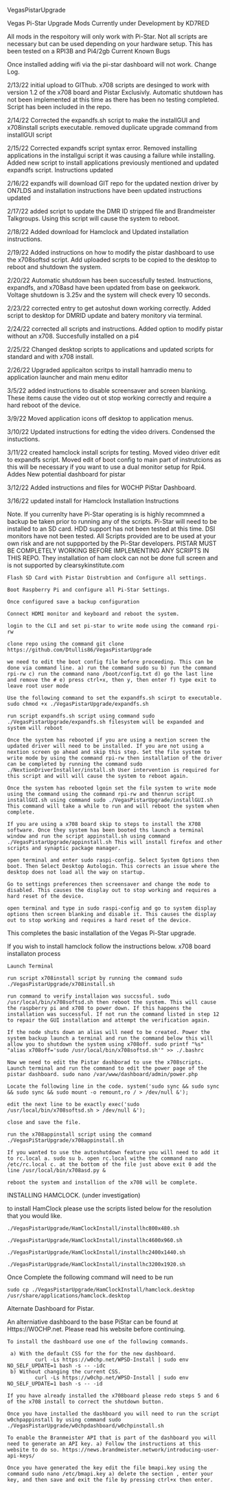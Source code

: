 VegasPistarUpgrade

Vegas Pi-Star Upgrade Mods Currently under Development by KD7RED

All mods in the respoitory will only work with Pi-Star. Not all scripts are necessary but can be used depending on your hardware setup. This has been tested on a RPI3B and Pi4/2gb
Current Known Bugs

Once installed adding wifi via the pi-star dashboard will not work.
Change Log.

2/13/22 initial upload to GIThub. x708 scripts are desinged to work with version 1.2 of the x708 board and Pistar Exclusivly. Automatic shutdown has not been implemented at this time as there has been no testing completed. Script has been included in the repo.

2/14/22 Corrected the expandfs.sh script to make the installGUI and x708install scripts executable. removed duplicate upgrade command from installGUI script

2/15/22 Corrected expandfs script syntax error. Removed installing applications in the installgui script it was causing a failure while installing. Added new script to install applications previously mentioned and updated expandfs script. Instructions updated

2/16/22 expandfs will download GIT repo for the updated nextion driver by ON7LDS and installation instructions have been updated instructions updated

2/17/22 added script to update the DMR ID stripped file and Brandmeister Talkgroups. Using this script will cause the system to reboot.

2/18/22 Added download for Hamclock and Updated installation instructions.

2/19/22 Added instructions on how to modify the pistar dashboard to use the x708softsd script. Add uploaded scrpts to be copied to the desktop to reboot and shutdown the system.

2/20/22 Automatic shutdown has been successfully tested. Instructions, expandfs, and x708asd have been updated from base on geekwork. Voltage shutdown is 3.25v and the system will check every 10 seconds.

2/23/22 corrected entry to get autoshut down working correctly. Added script to desktop for DMRID update and batery monitory via terminal.

2/24/22 corrected all scripts and instructions. Added option to modify pistar without an x708. Succesfully installed on a pi4

2/25/22 Changed desktop scripts to applications and updated scripts for standard and with x708 install.

2/26/22 Upgraded applicaiton scritps to install hamradio menu to application launcher and main menu editor

3/5/22 added instructions to disable screensaver and screen blanking. These items cause the video out ot stop working correctly and require a hard reboot of the device.

3/9/22 Moved application icons off desktop to application menus.

3/10/22 Updated instructions for edting the video drivers. Condensed the instuctions.

3/11/22 created hamclock install scripts for testing. Moved video driver edit to expandfs script. Moved edit of boot config to main part of instrutcions as this will be necessary if you want to use a dual monitor setup for Rpi4. Addes New potential dashboard for pistar

3/12/22 Added instructions and files for W0CHP PiStar Dashboard.

3/16/22 updated install for Hamclock
Installation Instructions

Note. If you currenlty have Pi-Star operating is is highly recommned a backup be taken prior to running any of the scripts. Pi-Star will need to be installed to an SD card. HDD support has not been tested at this time. DSI monitors have not been tested. All Scripts provided are to be used at your own risk and are not suppported by the Pi-Star developers. PISTAR MUST BE COMPLETELY WORKING BEFORE IMPLEMENTING ANY SCRIPTS IN THIS REPO. They installation of ham clock can not be done full screen and is not supported by clearsykinstitute.com

    Flash SD Card with Pistar Distrubtion and Configure all settings.

    Boot Raspberry Pi and configure all Pi-Star Settings.

    Once configured save a backup configuration

    Connect HDMI monitor and keyboard and reboot the system.

    login to the CLI and set pi-star to write mode using the command rpi-rw

    clone repo using the command git clone https://github.com/Dtullis86/VegasPistarUpgrade

    we need to edit the boot config file before proceeding. This can be done via command line. a) run the command sudo su b) run the command rpi-rw c) run the command nano /boot/config.txt d) go the last line and remove the # e) press ctrl+x, then y, then enter f) type exit to leave root user mode

    Use the following command to set the expandfs.sh scirpt to executable. sudo chmod +x ./VegasPistarUpgrade/expandfs.sh

    run script expandfs.sh script using command sudo ./VegasPistarUpgrade/expandfs.sh filesystem will be expanded and system will reboot

    Once the system has rebooted if you are using a nextion screen the updated driver will need to be installed. If you are not using a nextion screen go ahead and skip this step. Set the file system to write mode by using the command rpi-rw then installation of the driver can be completed by running the command sudo ./NextionDriverInstaller/install.sh User intervention is required for this script and will will cause the system to reboot again.

    Once the system has rebooted lgoin set the file system to write mode using the command using the command rpi-rw and thenrun script installGUI.sh using command sudo ./VegasPistarUpgrade/installGUI.sh This command will take a while to run and will reboot the system when complete.

    If you are using a x708 board skip to steps to install the X708 software. Once they system has been booted ths launch a terminal window and run the script appinstall.sh using command ./VegasPistarUpgrade/appinstall.sh This will install firefox and other scripts and synaptic package manager.

    open terminal and enter sudo raspi-config. Select System Options then boot. Then Select Desktop Autologin. This corrects an issue where the desktop does not load all the way on startup.

    Go to settings preferences then screensaver and change the mode to disabled. This causes the display out to stop working and requires a hard reset of the device.

    open terminal and type in sudo raspi-config and go to system display options then screen blanking and disable it. This causes the display out to stop working and requires a hard reset of the device.

This completes the basic installation of the Vegas Pi-Star upgrade.

If you wish to install hamclock follow the instructions below.
x708 board installaton process

    Launch Terminal

    run script x708install script by running the command sudo ./VegasPistarUpgrade/x708install.sh

    run command to verify installaion was succssful. sudo /usr/local/bin/x708softsd.sh then reboot the system. This will cause the raspberry pi and x708 to power down. If this happens the installation was successful. If not run the command listed in step 12 to repair the GUI installation and attempt the verification again.

    If the node shuts down an alias will need to be created. Power the system backup launch a terminal and run the command below this will allow you to shutdown the system using x708off. sudo printf "%s" "alias x708off='sudo /usr/local/bin/x708softsd.sh'" >> ./.bashrc

    Now we need to edit the Pistar dashborad to use the x708scripts. Launch terminal and run the command to edit the power page of the pistar dashboard. sudo nano /var/www/dashboard/admin/power.php

    Locate the following line in the code. system('sudo sync && sudo sync && sudo sync && sudo mount -o remount,ro / > /dev/null &');

    edit the next line to be exactly exec('sudo /usr/local/bin/x708softsd.sh > /dev/null &');

    close and save the file.

    run the x708appinstall script using the command ./VegasPiStarUpgrade/x708appinstall.sh

    If you wanted to use the autoshutdown feature you will need to add it to rc.local a. sudo su b. open rc.local withe the command nano /etc/rc.local c. at the bottom of the file just above exit 0 add the line /usr/local/bin/x708asd.py &

    reboot the system and installion of the x708 will be complete.

INSTALLING HAMCLOCK. (under investigation)

to install HamClock please use the scripts listed below for the resolution that you would like.

    ./VegasPistarUpgrade/HamClockInstall/installhc800x480.sh

    ./VegasPistarUpgrade/HamClockInstall/installhc4600x960.sh

    ./VegasPistarUpgrade/HamClockInstall/installhc2400x1440.sh

    ./VegasPistarUpgrade/HamClockInstall/installhc3200x1920.sh

Once Complete the following command will need to be run

    sudo cp ./VegasPistarUpgrade/HamClockInstall/hamclock.desktop /usr/share/applications/hamclock.desktop

Alternate Dashboard for Pistar.

An alterniative dashboard to the base PiStar can be found at Https://W0CHP.net. Please read his website before continuing.

    To install the dashboard use one of the following commands.

     a) With the default CSS for the for the new dashboard.
             curl -Ls https://w0chp.net/WPSD-Install | sudo env NO_SELF_UPDATE=1 bash -s -- -idc
     b) Without changing the current CSS.
             curl -Ls https://w0chp.net/WPSD-Install | sudo env NO_SELF_UPDATE=1 bash -s -- -id

    If you have already installed the x708board please redo steps 5 and 6 of the x708 install to correct the shutdown button.

    Once you have installed the dashboard you will need to run the script w0chpappinstall by using command sudo ./VegasPistarUpgrade/w0chpdashboard/w0chpinstall.sh

    To enable the Branmeister API that is part of the dashboard you will need to generate an API key. a) Follow the instructions at this website to do so. https://news.brandmeister.network/introducing-user-api-keys/

    Once you have generated the key edit the file bmapi.key using the command sudo nano /etc/bmapi.key a) delete the section , enter your key, and then save and exit the file by pressing ctrl+x then enter.
